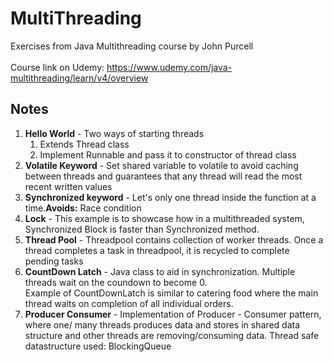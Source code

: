 # MultiThreading
Exercises from Java Multithreading course by John Purcell
<br/><br/>
Course link on Udemy: https://www.udemy.com/java-multithreading/learn/v4/overview 

## Notes

1. **Hello World** - Two ways of starting threads 
   1. Extends Thread class
   1. Implement Runnable and pass it to constructor of thread class
1. **Volatile Keyword** - Set shared variable to volatile to avoid caching between threads
	 and guarantees that any thread will read the most recent written values
1. **Synchronized keyword** - Let's only one thread inside the function at a time.**Avoids:** Race condition
1. **Lock** - This example is to showcase how in a multithreaded system, Synchronized Block is faster than Synchronized method. 
1. **Thread Pool** - Threadpool contains collection of worker threads. Once a thread completes a task in threadpool, it is recycled to complete pending tasks
1. **CountDown Latch** - Java class to aid in synchronization. Multiple threads wait on the coundown to become 0. <br/>Example of CountDownLatch is similar to catering food where the main thread waits on completion of all individual orders.<br/>
1. **Producer Consumer** - Implementation of Producer - Consumer pattern, where one/ many threads produces data and stores in shared data structure and other threads are removing/consuming data. Thread safe datastructure used: BlockingQueue

